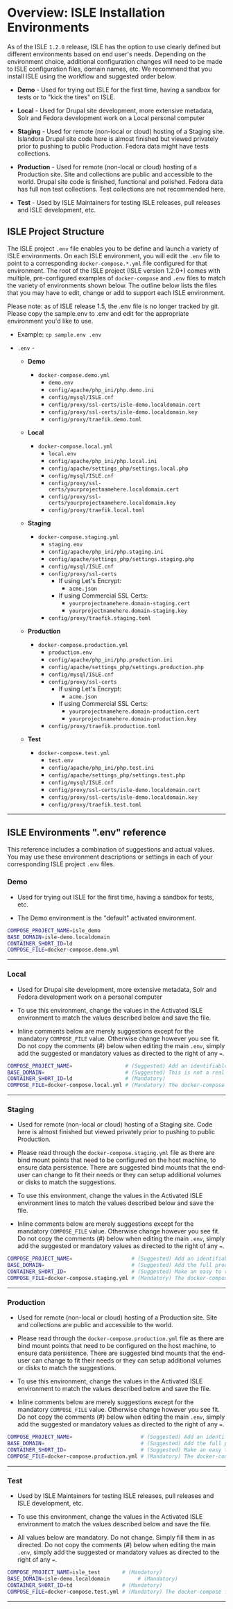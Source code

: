 # Overview: ISLE Installation Environments

As of the ISLE `1.2.0` release, ISLE has the option to use clearly defined but different environments based on end user's needs. Depending on the environment choice, additional configuration changes will need to be made to ISLE configuration files, domain names, etc. We recommend that you install ISLE using the workflow and suggested order below.

* **Demo** - Used for trying out ISLE for the first time, having a sandbox for tests or to "kick the tires" on ISLE.

* **Local** - Used for Drupal site development, more extensive metadata, Solr and Fedora development work on a Local personal computer

* **Staging** - Used for remote (non-local or cloud) hosting of a Staging site. Islandora Drupal site code here is almost finished but viewed privately prior to pushing to public Production. Fedora data might have tests collections.

* **Production** - Used for remote (non-local or cloud) hosting of a Production site. Site and collections are public and accessible to the world. Drupal site code is finished, functional and polished. Fedora data has full non test collections. Test collections are not recommended here.

* **Test** - Used by ISLE Maintainers for testing ISLE releases, pull releases and ISLE development, etc.

## ISLE Project Structure

The ISLE project `.env` file enables you to be define and launch a variety of ISLE environments. On each ISLE environment, you will edit the `.env` file to point to a corresponding `docker-compose.*.yml` file configured for that environment. The root of the ISLE project (ISLE version 1.2.0+) comes with multiple, pre-configured examples of `docker-compose` and `.env` files to match the variety of environments shown below. The outline below lists the files that you may have to edit, change or add to support each ISLE environment.

Please note: as of ISLE release 1.5, the .env file is no longer tracked by git. Please copy the sample.env to .env and edit for the appropriate environment you'd like to use.
  * Example: `cp sample.env .env`


* `.env` -

    * **Demo**
        * `docker-compose.demo.yml`
            * `demo.env`
            * `config/apache/php_ini/php.demo.ini`
            * `config/mysql/ISLE.cnf`
            * `config/proxy/ssl-certs/isle-demo.localdomain.cert`
            * `config/proxy/ssl-certs/isle-demo.localdomain.key`
            * `config/proxy/traefik.demo.toml`

    * **Local**
        * `docker-compose.local.yml`
            * `local.env`
            * `config/apache/php_ini/php.local.ini`
            * `config/apache/settings_php/settings.local.php`
            * `config/mysql/ISLE.cnf`
            * `config/proxy/ssl-certs/yourprojectnamehere.localdomain.cert`
            * `config/proxy/ssl-certs/yourprojectnamehere.localdomain.key`
            * `config/proxy/traefik.local.toml`

    * **Staging**
        * `docker-compose.staging.yml`
            * `staging.env`
            * `config/apache/php_ini/php.staging.ini`
            * `config/apache/settings_php/settings.staging.php`
            * `config/mysql/ISLE.cnf`
            * `config/proxy/ssl-certs`
                * If using Let's Encrypt:
                    * `acme.json`
                * If using Commercial SSL Certs:
                    * `yourprojectnamehere.domain-staging.cert`
                    * `yourprojectnamehere.domain-staging.key`
            * `config/proxy/traefik.staging.toml`

    * **Production**
        * `docker-compose.production.yml`
            * `production.env`
            * `config/apache/php_ini/php.production.ini`
            * `config/apache/settings_php/settings.production.php`
            * `config/mysql/ISLE.cnf`
            * `config/proxy/ssl-certs`
                * If using Let's Encrypt:
                     * `acme.json`
                * If using Commercial SSL Certs:
                     * `yourprojectnamehere.domain-production.cert`
                     * `yourprojectnamehere.domain-production.key`
            * `config/proxy/traefik.production.toml`

    * **Test**
        * `docker-compose.test.yml`
            * `test.env`
            * `config/apache/php_ini/php.test.ini`
            * `config/apache/settings_php/settings.test.php`
            * `config/mysql/ISLE.cnf`
            * `config/proxy/ssl-certs/isle-demo.localdomain.cert`
            * `config/proxy/ssl-certs/isle-demo.localdomain.key`
            * `config/proxy/traefik.test.toml`

---

## ISLE Environments ".env" reference

This reference includes a combination of suggestions and actual values. You may use these environment descriptions or settings in each of your corresponding ISLE project `.env` files.

### Demo

* Used for trying out ISLE for the first time, having a sandbox for tests, etc.

* The Demo environment is the "default" activated environment.

```bash
COMPOSE_PROJECT_NAME=isle_demo
BASE_DOMAIN=isle-demo.localdomain
CONTAINER_SHORT_ID=ld
COMPOSE_FILE=docker-compose.demo.yml
```

---

### Local

* Used for Drupal site development, more extensive metadata, Solr and Fedora development work on a personal computer

* To use this environment, change the values in the Activated ISLE environment to match the values described below and save the file.

* Inline comments below are merely suggestions except for the mandatory `COMPOSE_FILE` value. Otherwise change however you see fit. Do not copy the comments (#) below when editing the main `.env`, simply add the suggested or mandatory values as directed to the right of any `=`.

```bash
COMPOSE_PROJECT_NAME=                 # (Suggested) Add an identifiable project or institutional name plus environment e.g. acme_digital_local
BASE_DOMAIN=                          # (Suggested) This is not a real domain and can be anything, so add your institution name only e.g. acme.localdomain
CONTAINER_SHORT_ID=ld                 # (Mandatory)
COMPOSE_FILE=docker-compose.local.yml # (Mandatory) The docker-compose file used for configuring and launching the Local environment.
```

---

### Staging

* Used for remote (non-local or cloud) hosting of a Staging site. Code here is almost finished but viewed privately prior to pushing to public Production.

* Please read through the `docker-compose.staging.yml` file as there are bind mount points that need to be configured on the host machine, to ensure data persistence. There are suggested bind mounts that the end-user can change to fit their needs or they can setup additional volumes or disks to match the suggestions.

* To use this environment, change the values in the Activated ISLE environment lines to match the values described below and save the file.

* Inline comments below are merely suggestions except for the mandatory `COMPOSE_FILE` value. Otherwise change however you see fit. Do not copy the comments (#) below when editing the main `.env`, simply add the suggested or mandatory values as directed to the right of any `=`.

```bash
COMPOSE_PROJECT_NAME=                   # (Suggested) Add an identifiable project or institutional name plus environment e.g. acme_digital_stage
BASE_DOMAIN=                            # (Suggested) Add the full production domain here e.g. digital-staging.institution.edu
CONTAINER_SHORT_ID=                     # (Suggested) Make an easy to read acronym from the letters of your institution and collection names plus environment e.g. (acme digitalcollections staging) is acdcs
COMPOSE_FILE=docker-compose.staging.yml # (Mandatory) The docker-compose file used for configuring and launching the Staging environment.
```

---

### Production

* Used for remote (non-local or cloud) hosting of a Production site. Site and collections are public and accessible to the world.

* Please read through the `docker-compose.production.yml` file as there are bind mount points that need to be configured on the host machine, to ensure data persistence. There are suggested bind mounts that the end-user can change to fit their needs or they can setup additional volumes or disks to match the suggestions.

* To use this environment, change the values in the Activated ISLE environment to match the values described below and save the file.

* Inline comments below are merely suggestions except for the mandatory `COMPOSE_FILE` value. Otherwise change however you see fit. Do not copy the comments (#) below when editing the main `.env`, simply add the suggested or mandatory values as directed to the right of any `=`.

```bash
COMPOSE_PROJECT_NAME=                      # (Suggested) Add an identifiable project or institutional name plus environment e.g. acme_digital_prod
BASE_DOMAIN=                               # (Suggested) Add the full production domain here e.g. digital.institution.edu
CONTAINER_SHORT_ID=                        # (Suggested) Make an easy to read acronym from the letters of your institution and collection names plus environment e.g. (acme digitalcollections prod) is acdcp
COMPOSE_FILE=docker-compose.production.yml # (Mandatory) The docker-compose file used for configuring and launching the Production environment.
```

---

### Test

* Used by ISLE Maintainers for testing ISLE releases, pull releases and ISLE development, etc.

* To use this environment, change the values in the Activated ISLE environment to match the values described below and save the file.

* All values below are mandatory. Do not change. Simply fill them in as directed. Do not copy the comments (#) below when editing the main `.env`, simply add the suggested or mandatory values as directed to the right of any `=`.

```bash
COMPOSE_PROJECT_NAME=isle_test       # (Mandatory)
BASE_DOMAIN=isle-demo.localdomain         # (Mandatory)
CONTAINER_SHORT_ID=td                # (Mandatory)
COMPOSE_FILE=docker-compose.test.yml # (Mandatory) The docker-compose file used for configuring and launching the Test environment.
```

---

